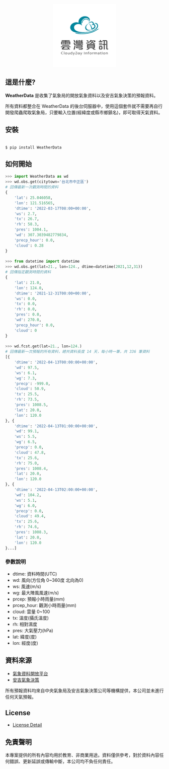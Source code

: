 <p align="center">
  <img src="https://raw.githubusercontent.com/cloudybay/weatherdata-sdk/main/Logo.png">
</p>



## 這是什麼?


**WeatherData** 是收集了氣象局的開放氣象資料以及安吉氣象決策的預報資料。

所有資料都整合在 WeatherData 的後台伺服器中，使用這個套件就不需要再自行開發爬蟲爬取氣象局，只要輸入位置(經緯度或縣市鄉鎮名)，即可取得天氣資料。

## 安裝

```shell

$ pip install WeatherData

```


## 如何開始

```python
>>> import WeatherData as wd
>>> wd.obs.get(citytown='台北市中正區')
# 回傳最新一次觀測時間的資料
{
    'lat': 25.046058,
    'lon': 121.516565,
    'dtime': '2022-03-17T08:00+00:00',
    'ws': 2.7,
    'tx': 26.7,
    'rh': 58.3,
    'pres': 1004.1,
    'wd': 307.3039482779834,
    'precp_hour': 0.0,
    'cloud': 0.28
}

>>> from datetime import datetime
>>> wd.obs.get(lat=21., lon=124., dtime=datetime(2021,12,31))
# 回傳指定觀測時間的資料
{
    'lat': 21.0,
    'lon': 124.0,
    'dtime': '2021-12-31T00:00+00:00',
    'ws': 0.0,
    'tx': 0.0,
    'rh': 0.0,
    'pres': 0.0,
    'wd': 270.0,
    'precp_hour': 0.0,
    'cloud': 0
}

>>> wd.fcst.get(lat=21., lon=124.)
# 回傳最新一次預報的所有資料，總共資料長度 14 天，每小時一筆，共 336 筆資料
[{
    'dtime': '2022-04-13T00:00:00+00:00',
    'wd': 97.5,
    'ws': 6.1,
    'wg': 7.3,
    'precp': -999.0,
    'cloud': 50.9,
    'tx': 25.5,
    'rh': 73.5,
    'pres': 1008.5,
    'lat': 20.0,
    'lon': 120.0
}, {
    'dtime': '2022-04-13T01:00:00+00:00',
    'wd': 99.1,
    'ws': 5.5,
    'wg': 6.5,
    'precp': 0.0,
    'cloud': 47.8,
    'tx': 25.6,
    'rh': 75.0,
    'pres': 1008.4,
    'lat': 20.0,
    'lon': 120.0
}, {
    'dtime': '2022-04-13T02:00:00+00:00',
    'wd': 104.2,
    'ws': 5.1,
    'wg': 6.0,
    'precp': 0.0,
    'cloud': 49.4,
    'tx': 25.6,
    'rh': 74.6,
    'pres': 1008.3,
    'lat': 20.0,
    'lon': 120.0
}...]
```

### 參數說明

- dtime: 資料時間(UTC)
- wd: 風向(方位角 0~360度 北向為0)
- ws: 風速(m/s)
- wg: 最大陣風風速(m/s)
- prcep: 預報小時雨量(mm)
- prcep_hour: 觀測小時雨量(mm)
- cloud: 雲量 0~100
- tx: 溫度(攝氏溫度)
- rh: 相對濕度
- pres: 大氣壓力(hPa)
- lat: 緯度(度)
- lon: 經度(度)

## 資料來源

- [氣象資料開放平台](https://opendata.cwb.gov.tw/index)
- [安吉氣象決策](https://www.weatherangel.com.tw/company/services2.php)

所有預報資料均來自中央氣象局及安吉氣象決策公司等機構提供，本公司並未進行任何天氣預報。


## License

- [License Detail](./LICENSE)

## 免責聲明

本專案提供的所有內容均用於教育、非商業用途。資料僅供參考，對於資料內容任何錯誤、更新延誤或傳輸中斷，本公司均不負任何責任。

